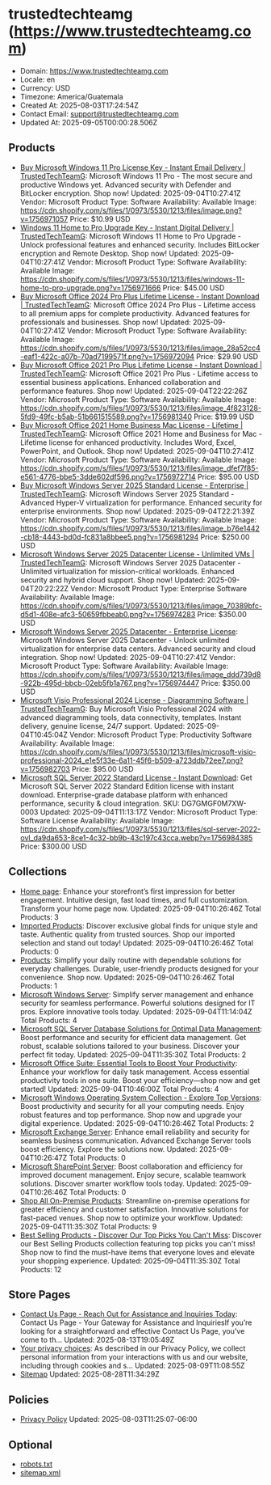 # trustedtechteamg (https://www.trustedtechteamg.com)

- Domain: https://www.trustedtechteamg.com
- Locale: en
- Currency: USD
- Timezone: America/Guatemala
- Created At: 2025-08-03T17:24:54Z
- Contact Email: support@trustedtechteamg.com
- Updated At: 2025-09-05T00:00:28.506Z

## Products

- [Buy Microsoft Windows 11 Pro License Key - Instant Email Delivery | TrustedTechTeamG](https://www.trustedtechteamg.com/products/microsoft-windows-11-pro): Microsoft Windows 11 Pro - The most secure and productive Windows yet. Advanced security with Defender and BitLocker encryption. Shop now!
  Updated: 2025-09-04T10:27:41Z
  Vendor: Microsoft
  Product Type: Software
  Availability: Available
  Image: https://cdn.shopify.com/s/files/1/0973/5530/1213/files/image.png?v=1756971057
  Price: $10.99 USD
- [Windows 11 Home to Pro Upgrade Key - Instant Digital Delivery | TrustedTechTeamG](https://www.trustedtechteamg.com/products/microsoft-windows-11-home-to-pro-upgrade): Microsoft Windows 11 Home to Pro Upgrade - Unlock professional features and enhanced security. Includes BitLocker encryption and Remote Desktop. Shop now!
  Updated: 2025-09-04T10:27:41Z
  Vendor: Microsoft
  Product Type: Software
  Availability: Available
  Image: https://cdn.shopify.com/s/files/1/0973/5530/1213/files/windows-11-home-to-pro-upgrade.png?v=1756971666
  Price: $45.00 USD
- [Buy Microsoft Office 2024 Pro Plus Lifetime License - Instant Download | TrustedTechTeamG](https://www.trustedtechteamg.com/products/microsoft-office-2024-pro-plus-lifetime-license): Microsoft Office 2024 Pro Plus - Lifetime access to all premium apps for complete productivity. Advanced features for professionals and businesses. Shop now!
  Updated: 2025-09-04T10:27:41Z
  Vendor: Microsoft
  Product Type: Software
  Availability: Available
  Image: https://cdn.shopify.com/s/files/1/0973/5530/1213/files/image_28a52cc4-eaf1-422c-a07b-70ad7199571f.png?v=1756972094
  Price: $29.90 USD
- [Buy Microsoft Office 2021 Pro Plus Lifetime License - Instant Download | TrustedTechTeamG](https://www.trustedtechteamg.com/products/microsoft-office-2021-pro-plus-lifetime-license): Microsoft Office 2021 Pro Plus - Lifetime access to essential business applications. Enhanced collaboration and performance features. Shop now!
  Updated: 2025-09-04T22:22:26Z
  Vendor: Microsoft
  Product Type: Software
  Availability: Available
  Image: https://cdn.shopify.com/s/files/1/0973/5530/1213/files/image_4f823128-5fd9-49fc-b5ab-51b661515589.png?v=1756981340
  Price: $19.99 USD
- [Buy Microsoft Office 2021 Home Business Mac License - Lifetime | TrustedTechTeamG](https://www.trustedtechteamg.com/products/microsoft-office-2021-home-and-business-for-mac-lifetime-license): Microsoft Office 2021 Home and Business for Mac - Lifetime license for enhanced productivity. Includes Word, Excel, PowerPoint, and Outlook. Shop now!
  Updated: 2025-09-04T10:27:41Z
  Vendor: Microsoft
  Product Type: Software
  Availability: Available
  Image: https://cdn.shopify.com/s/files/1/0973/5530/1213/files/image_dfef7f85-e561-4776-bbe5-3dde602df596.png?v=1756972714
  Price: $95.00 USD
- [Buy Microsoft Windows Server 2025 Standard License - Enterprise | TrustedTechTeamG](https://www.trustedtechteamg.com/products/microsoft-windows-server-2025-standard-enterprise-license): Microsoft Windows Server 2025 Standard - Advanced Hyper-V virtualization for performance. Enhanced security for enterprise environments. Shop now!
  Updated: 2025-09-04T22:21:39Z
  Vendor: Microsoft
  Product Type: Software
  Availability: Available
  Image: https://cdn.shopify.com/s/files/1/0973/5530/1213/files/image_b76e1442-cb18-4443-bd0d-fc831a8bbee5.png?v=1756981294
  Price: $250.00 USD
- [Microsoft Windows Server 2025 Datacenter License - Unlimited VMs | TrustedTechTeamG](https://www.trustedtechteamg.com/products/microsoft-windows-server-2025-standard-16-core-enterprise-license): Microsoft Windows Server 2025 Datacenter - Unlimited virtualization for mission-critical workloads. Enhanced security and hybrid cloud support. Shop now!
  Updated: 2025-09-04T20:22:22Z
  Vendor: Microsoft
  Product Type: Enterprise Software
  Availability: Available
  Image: https://cdn.shopify.com/s/files/1/0973/5530/1213/files/image_70389bfc-d5d1-408e-afc3-50659fbbeab0.png?v=1756974283
  Price: $350.00 USD
- [Microsoft Windows Server 2025 Datacenter - Enterprise License](https://www.trustedtechteamg.com/products/microsoft-windows-server-2025-datacenter): Microsoft Windows Server 2025 Datacenter - Unlock unlimited virtualization for enterprise data centers. Advanced security and cloud integration. Shop now!
  Updated: 2025-09-04T10:27:41Z
  Vendor: Microsoft
  Product Type: Software
  Availability: Available
  Image: https://cdn.shopify.com/s/files/1/0973/5530/1213/files/image_ddd739d8-922b-495d-bbcb-02eb5fb1a767.png?v=1756974447
  Price: $350.00 USD
- [Microsoft Visio Professional 2024 License - Diagramming Software | TrustedTechTeamG](https://www.trustedtechteamg.com/products/microsoft-visio-professional-2024-license): Buy Microsoft Visio Professional 2024 with advanced diagramming tools, data connectivity, templates. Instant delivery, genuine license, 24/7 support.
  Updated: 2025-09-04T10:45:04Z
  Vendor: Microsoft
  Product Type: Productivity Software
  Availability: Available
  Image: https://cdn.shopify.com/s/files/1/0973/5530/1213/files/microsoft-visio-professional-2024_e1e5f33e-6a11-45f6-b509-a723ddb72ee7.png?v=1756982703
  Price: $95.00 USD
- [Microsoft SQL Server 2022 Standard License - Instant Download](https://www.trustedtechteamg.com/products/microsoft-sql-server-2022-standard-download-license): Get Microsoft SQL Server 2022 Standard Edition license with instant download. Enterprise-grade database platform with enhanced performance, security & cloud integration. SKU: DG7GMGF0M7XW-0003
  Updated: 2025-09-04T11:13:17Z
  Vendor: Microsoft
  Product Type: Software License
  Availability: Available
  Image: https://cdn.shopify.com/s/files/1/0973/5530/1213/files/sql-server-2022-ovl_da9da653-8ce1-4c32-bb9b-43c197c43cca.webp?v=1756984385
  Price: $300.00 USD

## Collections

- [Home page](https://www.trustedtechteamg.com/collections/frontpage): Enhance your storefront’s first impression for better engagement. Intuitive design, fast load times, and full customization. Transform your home page now.
  Updated: 2025-09-04T10:26:46Z
  Total Products: 3
- [Imported Products](https://www.trustedtechteamg.com/collections/imported-products): Discover exclusive global finds for unique style and taste. Authentic quality from trusted sources. Shop our imported selection and stand out today!
  Updated: 2025-09-04T10:26:46Z
  Total Products: 0
- [Products](https://www.trustedtechteamg.com/collections/products): Simplify your daily routine with dependable solutions for everyday challenges. Durable, user-friendly products designed for your convenience. Shop now.
  Updated: 2025-09-04T10:26:46Z
  Total Products: 1
- [Microsoft Windows Server](https://www.trustedtechteamg.com/collections/microsoft-windows-server): Simplify server management and enhance security for seamless performance. Powerful solutions designed for IT pros. Explore innovative tools today.
  Updated: 2025-09-04T11:14:04Z
  Total Products: 4
- [Microsoft SQL Server Database Solutions for Optimal Data Management](https://www.trustedtechteamg.com/collections/microsoft-sql-server): Boost performance and security for efficient data management. Get robust, scalable solutions tailored to your business. Discover your perfect fit today.
  Updated: 2025-09-04T11:35:30Z
  Total Products: 2
- [Microsoft Office Suite: Essential Tools to Boost Your Productivity](https://www.trustedtechteamg.com/collections/microsoft-office): Enhance your workflow for daily task management. Access essential productivity tools in one suite. Boost your efficiency—shop now and get started!
  Updated: 2025-09-04T10:46:00Z
  Total Products: 4
- [Microsoft Windows Operating System Collection - Explore Top Versions](https://www.trustedtechteamg.com/collections/microsoft-windows-os): Boost productivity and security for all your computing needs. Enjoy robust features and top performance. Shop now and upgrade your digital experience.
  Updated: 2025-09-04T10:26:46Z
  Total Products: 2
- [Microsoft Exchange Server](https://www.trustedtechteamg.com/collections/microsoft-exchange-server): Enhance email reliability and security for seamless business communication. Advanced Exchange Server tools boost efficiency. Explore the solutions now.
  Updated: 2025-09-04T10:26:47Z
  Total Products: 0
- [Microsoft SharePoint Server](https://www.trustedtechteamg.com/collections/microsoft-sharepoint-server): Boost collaboration and efficiency for improved document management. Enjoy secure, scalable teamwork solutions. Discover smarter workflow tools today.
  Updated: 2025-09-04T10:26:46Z
  Total Products: 0
- [Shop All On-Premise Products](https://www.trustedtechteamg.com/collections/shop-all-on-premise-products): Streamline on-premise operations for greater efficiency and customer satisfaction. Innovative solutions for fast-paced venues. Shop now to optimize your workflow.
  Updated: 2025-09-04T11:35:30Z
  Total Products: 9
- [Best Selling Products - Discover Our Top Picks You Can't Miss](https://www.trustedtechteamg.com/collections/appplaza-best-sellers): Discover our Best Selling Products collection featuring top picks you can't miss! Shop now to find the must-have items that everyone loves and elevate your shopping experience.
  Updated: 2025-09-04T11:35:30Z
  Total Products: 12

## Store Pages

- [Contact Us Page - Reach Out for Assistance and Inquiries Today](https://www.trustedtechteamg.com/pages/contact): Contact Us Page - Your Gateway for Assistance and InquiriesIf you’re looking for a straightforward and effective Contact Us Page, you’ve come to th...
  Updated: 2025-08-13T19:05:49Z
- [Your privacy choices](https://www.trustedtechteamg.com/pages/data-sharing-opt-out): As described in our Privacy Policy, we collect personal information from your interactions with us and our website, including through cookies and s...
  Updated: 2025-08-09T11:08:55Z
- [Sitemap](https://www.trustedtechteamg.com/pages/sitemap)
  Updated: 2025-08-28T11:34:29Z

## Policies

- [Privacy Policy](https://www.trustedtechteamg.com/policies/privacy-policy)
  Updated: 2025-08-03T11:25:07-06:00

## Optional

- [robots.txt](https://www.trustedtechteamg.com/robots.txt)
- [sitemap.xml](https://www.trustedtechteamg.com/sitemap.xml)
